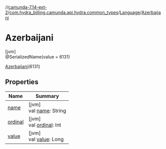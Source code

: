 //[camunda-7.14-ext-2](../../../../index.md)/[com.hydra_billing.camunda.api.hydra.common_types](../../index.md)/[Language](../index.md)/[Azerbaijani](index.md)

# Azerbaijani

[jvm]\
@SerializedName(value = 6131)

[Azerbaijani](index.md)(6131)

## Properties

| Name | Summary |
|---|---|
| [name](name.md) | [jvm]<br>val [name](name.md): String |
| [ordinal](ordinal.md) | [jvm]<br>val [ordinal](ordinal.md): Int |
| [value](value.md) | [jvm]<br>val [value](value.md): Long |
